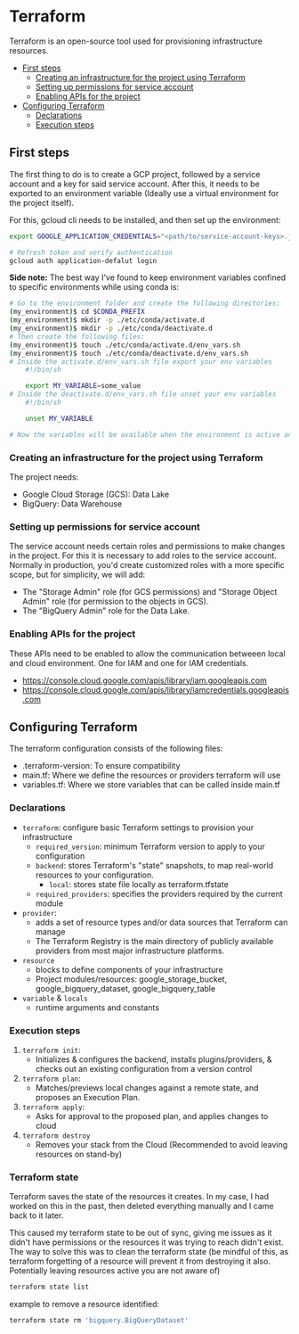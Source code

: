 # Terraform <!-- omit in toc -->

Terraform is an open-source tool used for provisioning infrastructure resources. 

- [First steps](#first-steps)
  - [Creating an infrastructure for the project using Terraform](#creating-an-infrastructure-for-the-project-using-terraform)
  - [Setting up permissions for service account](#setting-up-permissions-for-service-account)
  - [Enabling APIs for the project](#enabling-apis-for-the-project)
- [Configuring Terraform](#configuring-terraform)
  - [Declarations](#declarations)
  - [Execution steps](#execution-steps)

## First steps

The first thing to do is to create a GCP project, followed by a service account and a key for said service account. After this, it needs to be exported to an environment variable (Ideally use a virtual environment for the project itself).

For this, gcloud cli needs to be installed, and then set up the environment:
```sh
export GOOGLE_APPLICATION_CREDENTIALS="<path/to/service-account-keys>.json"

# Refresh token and verify authentication
gcloud auth application-defalut login
```

**Side note:** The best way I've found to keep environment variables confined to specific environments while using conda is:

```sh
# Go to the environment folder and create the following directories:
(my_environment)$ cd $CONDA_PREFIX
(my_environment)$ mkdir -p ./etc/conda/activate.d
(my_environment)$ mkdir -p ./etc/conda/deactivate.d
# Then create the following files:
(my_environment)$ touch ./etc/conda/activate.d/env_vars.sh
(my_environment)$ touch ./etc/conda/deactivate.d/env_vars.sh
# Inside the activate.d/env_vars.sh file export your env variables
    #!/bin/sh

    export MY_VARIABLE=some_value
# Inside the deactivate.d/env_vars.sh file unset your env variables
    #!/bin/sh

    unset MY_VARIABLE

# Now the variables will be available when the environment is active and they will be unset when it is not.
```

### Creating an infrastructure for the project using Terraform

The project needs:

* Google Cloud Storage (GCS): Data Lake
* BigQuery: Data Warehouse

### Setting up permissions for service account

The service account needs certain roles and permissions to make changes in the project. For this it is necessary to add roles to the service account. Normally in production, you'd create customized roles with a more specific scope, but for simplicity, we will add:

*  The "Storage Admin" role (for GCS permissions) and "Storage Object Admin" role (for permission to the objects in GCS).
*  The "BigQuery Admin" role for the Data Lake.

### Enabling APIs for the project

These APIs need to be enabled to allow the communication betweeen local and cloud environment. One for IAM and one for IAM credentials.

* https://console.cloud.google.com/apis/library/iam.googleapis.com
* https://console.cloud.google.com/apis/library/iamcredentials.googleapis.com


## Configuring Terraform

The terraform configuration consists of the following files:

* .terraform-version: To ensure compatibility
* main.tf: Where we define the resources or providers terraform will use
* variables.tf: Where we store variables that can be called inside main.tf

### Declarations

* `terraform`: configure basic Terraform settings to provision your infrastructure
    * `required_version`: minimum Terraform version to apply to your configuration
    * `backend`: stores Terraform's "state" snapshots, to map real-world resources to your configuration.
        * `local`: stores state file locally as terraform.tfstate
    * `required_providers`: specifies the providers required by the current module
* `provider`:
    * adds a set of resource types and/or data sources that Terraform can manage
    * The Terraform Registry is the main directory of publicly available providers from most major infrastructure platforms.
* `resource`
    * blocks to define components of your infrastructure
    * Project modules/resources: google_storage_bucket, google_bigquery_dataset, google_bigquery_table
* `variable` & `locals`
    * runtime arguments and constants

### Execution steps

1. `terraform init`: 
    * Initializes & configures the backend, installs plugins/providers, & checks out an existing configuration from a version control 
2. `terraform plan`:
    * Matches/previews local changes against a remote state, and proposes an Execution Plan.
3. `terraform apply`: 
    * Asks for approval to the proposed plan, and applies changes to cloud
4. `terraform destroy`
    * Removes your stack from the Cloud (Recommended to avoid leaving resources on stand-by)

### Terraform state

Terraform saves the state of the resources it creates. In my case, I had worked on this in the past, then deleted everything manually and I came back to it later. 

This caused my terraform state to be out of sync, giving me issues as it didn't have permissions or the resources it was trying to reach didn't exist. The way to solve this was to clean the terraform state (be mindful of this, as terraform forgetting of a resource will prevent it from destroying it also. Potentially leaving resources active you are not aware of)

```bash
terraform state list
```

example to remove a resource identified:
```bash
terraform state rm 'bigquery.BigQueryDataset'
```